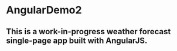# AngularDemo2
## This is a work-in-progress weather forecast single-page app built with AngularJS.
